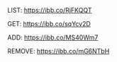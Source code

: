 LIST:
https://ibb.co/RjFKQQT

GET:
https://ibb.co/sqYcv2D

ADD:
https://ibb.co/MS40Wm7

REMOVE:
https://ibb.co/mG6NTbH